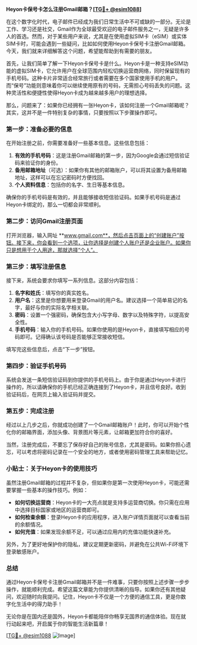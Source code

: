 **Heyon卡保号卡怎么注册Gmail邮箱？[[TG💪+ @esim1088](https://t.me/s/esim1088)]**

在这个数字化时代，电子邮件已经成为我们日常生活中不可或缺的一部分。无论是工作、学习还是社交，Gmail作为全球最受欢迎的电子邮件服务之一，无疑是许多人的首选。然而，对于某些用户来说，尤其是在使用虚拟SIM卡（eSIM）或实体SIM卡时，可能会遇到一些疑问，比如如何使用Heyon卡保号卡注册Gmail邮箱。今天，我们就来详细解答这个问题，希望能帮助到有需要的朋友。

首先，让我们简单了解一下Heyon卡保号卡是什么。Heyon卡是一种支持eSIM功能的虚拟SIM卡，它允许用户在全球范围内轻松切换运营商网络，同时保留现有的手机号码。这种卡片非常适合经常旅行或者需要在多个国家使用手机的用户。而“保号”功能则意味着你可以继续使用原有的号码，无需担心号码丢失的问题。这种灵活性和便捷性使得Heyon卡成为越来越多用户的理想选择。

那么，问题来了：如果你已经拥有一张Heyon卡，该如何注册一个Gmail邮箱呢？其实，这并不是一件特别复杂的事情，只要按照以下步骤操作即可。

### 第一步：准备必要的信息

在开始注册之前，你需要准备好一些基本信息。这些信息包括：

1. **有效的手机号码**：这是注册Gmail邮箱的第一步，因为Google会通过短信验证码来验证你的身份。
2. **备用邮箱地址**（可选）：如果你有其他的邮箱账户，可以将其设置为备用邮箱地址，这样可以在忘记密码时方便找回。
3. **个人资料信息**：包括你的名字、生日等基本信息。

确保你的手机号码是有效的，并且能够接收短信验证码。如果手机号码是通过Heyon卡绑定的，那么一切都会非常顺利。

### 第二步：访问Gmail注册页面

打开浏览器，输入网址 **www.gmail.com**，然后点击页面上的“创建账户”按钮。接下来，你会看到一个选项，让你选择是创建个人账户还是企业账户。如果你只是想用于个人用途，那就选择“个人”。

### 第三步：填写注册信息

接下来，系统会要求你填写一系列信息。这部分内容包括：

1. **名字和姓氏**：填写你的真实姓名。
2. **用户名**：这里是你想要用来登录Gmail的用户名。建议选择一个简单易记的名字，最好与你的实际名字相关联。
3. **密码**：设置一个强密码，确保包含大小写字母、数字以及特殊字符，以提高安全性。
4. **手机号码**：输入你的手机号码。如果你使用的是Heyon卡，直接填写相应的号码即可。记得确认该号码是否能够正常接收短信。

填写完这些信息后，点击“下一步”按钮。

### 第四步：验证手机号码

系统会发送一条短信验证码到你提供的手机号码上。由于你是通过Heyon卡进行操作的，所以请确保你的手机已经正确连接到了Heyon卡，并且信号良好。收到验证码后，在网页上输入验证码并提交。

### 第五步：完成注册

经过以上几步之后，你就成功创建了一个Gmail邮箱账户！此时，你可以开始个性化你的邮箱界面，添加头像、背景图片等元素，让邮箱更加符合你的喜好。

当然，注册完成后，不要忘了保存好自己的账号信息，尤其是密码。如果你担心遗忘，可以考虑将密码记录在一个安全的地方，或者使用密码管理工具来帮助记忆。

### 小贴士：关于Heyon卡的使用技巧

虽然注册Gmail邮箱的过程并不复杂，但如果你是第一次使用Heyon卡，可能还需要掌握一些基本的操作技巧。例如：

- **如何切换运营商**：Heyon卡的一大亮点就是支持多运营商切换。你只需在应用中选择目标国家或地区的运营商即可。
- **如何检查余额**：登录Heyon卡的应用程序，进入账户详情页面就可以查看当前的余额情况。
- **如何充值**：如果发现余额不足，可以通过应用内的充值功能快速补充。

另外，为了更好地保护你的隐私，建议定期更新密码，并避免在公共Wi-Fi环境下登录敏感账户。

### 总结

通过Heyon卡保号卡注册Gmail邮箱并不是一件难事，只要你按照上述步骤一步步操作，就能顺利完成。希望这篇文章能为你提供清晰的指导。如果你还有其他疑问，欢迎随时向我提问。记住，Heyon卡不仅是一个方便的通信工具，更是你数字化生活中的得力助手！

无论你是在国内还是国外，Heyon卡都能陪伴你畅享无国界的通信体验。现在就行动起来吧，开启属于你的智能生活新篇章！

[[TG💪+ @esim1088](https://t.me/s/esim1088) ![Image](https://i.postimg.cc/4NQfJmqS/Snipaste-2025-05-13-00-14-12.png)]